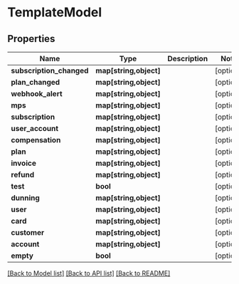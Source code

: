# TemplateModel

## Properties
Name | Type | Description | Notes
------------ | ------------- | ------------- | -------------
**subscription_changed** | **map[string,object]** |  | [optional] 
**plan_changed** | **map[string,object]** |  | [optional] 
**webhook_alert** | **map[string,object]** |  | [optional] 
**mps** | **map[string,object]** |  | [optional] 
**subscription** | **map[string,object]** |  | [optional] 
**user_account** | **map[string,object]** |  | [optional] 
**compensation** | **map[string,object]** |  | [optional] 
**plan** | **map[string,object]** |  | [optional] 
**invoice** | **map[string,object]** |  | [optional] 
**refund** | **map[string,object]** |  | [optional] 
**test** | **bool** |  | [optional] 
**dunning** | **map[string,object]** |  | [optional] 
**user** | **map[string,object]** |  | [optional] 
**card** | **map[string,object]** |  | [optional] 
**customer** | **map[string,object]** |  | [optional] 
**account** | **map[string,object]** |  | [optional] 
**empty** | **bool** |  | [optional] 

[[Back to Model list]](../../README.md#documentation-for-models) [[Back to API list]](../../README.md#documentation-for-api-endpoints) [[Back to README]](../../README.md)

